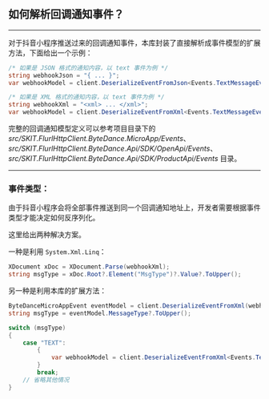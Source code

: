 ﻿## 如何解析回调通知事件？

---

对于抖音小程序推送过来的回调通知事件，本库封装了直接解析成事件模型的扩展方法，下面给出一个示例：

```csharp
/* 如果是 JSON 格式的通知内容，以 text 事件为例 */
string webhookJson = "{ ... }";
var webhookModel = client.DeserializeEventFromJson<Events.TextMessageEvent>(webhookJson);

/* 如果是 XML 格式的通知内容，以 text 事件为例 */
string webhookXml = "<xml> ... </xml>";
var webhookModel = client.DeserializeEventFromXml<Events.TextMessageEvent>(webhookXml);
```

完整的回调通知模型定义可以参考项目目录下的 _src/SKIT.FlurlHttpClient.ByteDance.MicroApp/Events_、_src/SKIT.FlurlHttpClient.ByteDance.Api/SDK/OpenApi/Events_、_src/SKIT.FlurlHttpClient.ByteDance.Api/SDK/ProductApi/Events_ 目录。

---

### 事件类型：

由于抖音小程序会将全部事件推送到同一个回调通知地址上，开发者需要根据事件类型才能决定如何反序列化。

这里给出两种解决方案。

一种是利用 `System.Xml.Linq`：

```csharp
XDocument xDoc = XDocument.Parse(webhookXml);
string msgType = xDoc.Root?.Element("MsgType")?.Value?.ToUpper();
```

另一种是利用本库的扩展方法：

```csharp
ByteDanceMicroAppEvent eventModel = client.DeserializeEventFromXml(webhookXml);
string msgType = eventModel.MessageType?.ToUpper();

switch (msgType)
{
    case "TEXT":
        {
            var webhookModel = client.DeserializeEventFromXml<Events.TextMessageEvent>(webhookXml);
        }
        break;
    // 省略其他情况
}
```
